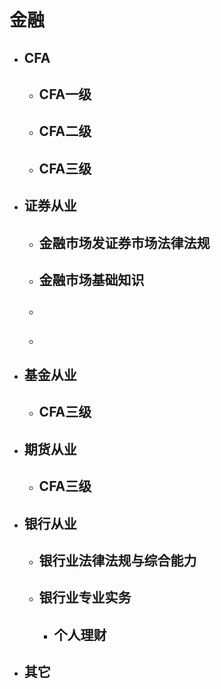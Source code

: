 # 金融
* ## CFA
    * ## CFA一级
    * ## CFA二级
    * ## CFA三级
* ## 证券从业
    * ## 金融市场发证券市场法律法规
    * ## 金融市场基础知识
    * ## 
    * ## 
* ## 基金从业
    * ## CFA三级
* ## 期货从业
    * ## CFA三级
* ## 银行从业
    * ## 银行业法律法规与综合能力
    * ## 银行业专业实务
        * ## 个人理财
* ## 其它
